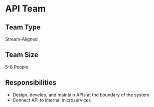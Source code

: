 # API Team

## Team Type
Stream-Aligned

## Team Size
5-8 People

## Responsibilities
* Design, develop, and maintain APIs at the boundary of the system
* Connect API to internal microservices